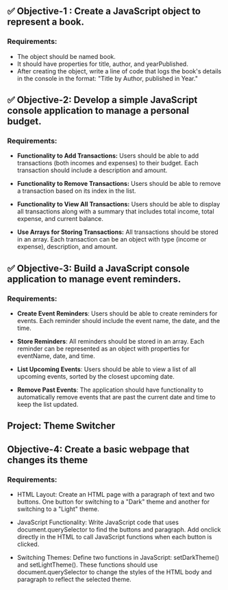 ## ✅ Objective-1 : Create a JavaScript object to represent a book.

### Requirements:

- The object should be named book.
- It should have properties for title, author, and yearPublished.
- After creating the object, write a line of code that logs the book's details in the console in the format:   "Title by Author, published in Year."


## ✅ Objective-2: Develop a simple JavaScript console application to manage a personal budget.

### Requirements:

- **Functionality to Add Transactions:** 
    Users should be able to add transactions (both incomes and expenses) to their budget. Each transaction should include a description and amount.

- **Functionality to Remove Transactions:**
    Users should be able to remove a transaction based on its index in the list.

- **Functionality to View All Transactions:** 
    Users should be able to display all transactions along with a summary that includes total income, total expense, and current balance.

- **Use Arrays for Storing Transactions:** 
    All transactions should be stored in an array. Each transaction can be an object with type (income or expense), description, and amount.



## ✅ Objective-3: Build a JavaScript console application to manage event reminders.

### Requirements:

- **Create Event Reminders**:
    Users should be able to create reminders for events. Each reminder should include the event name, the date, and the time.

- **Store Reminders**:
    All reminders should be stored in an array. Each reminder can be represented as an object with properties for eventName, date, and time.

- **List Upcoming Events**:
    Users should be able to view a list of all upcoming events, sorted by the closest upcoming date.

- **Remove Past Events**:
    The application should have functionality to automatically remove events that are past the current date and time to keep the list updated.


## Project: Theme Switcher

## Objective-4:  Create a basic webpage that changes its theme

### Requirements:

- HTML Layout:
    Create an HTML page with a paragraph of text and two buttons.
    One button for switching to a "Dark" theme and another for switching to a "Light" theme.

- JavaScript Functionality:
    Write JavaScript code that uses document.querySelector to find the buttons and paragraph.
    Add onclick directly in the HTML to call JavaScript functions when each button is clicked.

- Switching Themes:
    Define two functions in JavaScript: setDarkTheme() and setLightTheme().
    These functions should use document.querySelector to change the styles of the HTML body and paragraph to reflect the selected theme.